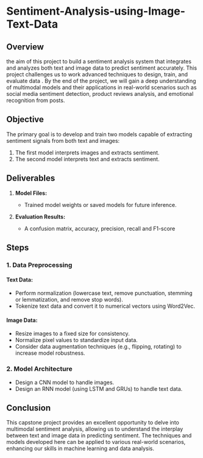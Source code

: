 # Sentiment-Analysis-using-Image-Text-Data
## Overview

the aim of this project to build a  sentiment analysis system that integrates and analyzes both text and image data to predict sentiment accurately. This project challenges us to work  advanced techniques to design, train, and evaluate data . By the end of the project, we will gain a deep understanding of multimodal models and their applications in real-world scenarios such as social media sentiment detection, product reviews analysis, and emotional recognition from posts.

## Objective

The primary goal is to develop and train two models capable of extracting sentiment signals from both text and images:

1. The first model interprets images and extracts sentiment.
2. The second model interprets text and extracts sentiment.

## Deliverables

1. **Model Files:**
   - Trained model weights or saved models for future inference.

2. **Evaluation Results:**
   - A confusion matrix, accuracy, precision, recall and  F1-score
## Steps

### 1. Data Preprocessing

#### Text Data:
- Perform normalization (lowercase text, remove punctuation, stemming or lemmatization, and remove stop words).
- Tokenize text data and convert it to numerical vectors using Word2Vec.

#### Image Data:
- Resize images to a fixed size for consistency.
- Normalize pixel values to standardize input data.
- Consider data augmentation techniques (e.g., flipping, rotating) to increase model robustness.

### 2. Model Architecture
- Design a CNN model to handle images.
- Design an RNN model (using LSTM and GRUs) to handle text data.

## Conclusion

This capstone project provides an excellent opportunity to delve into multimodal sentiment analysis, allowing us to understand the interplay between text and image data in predicting sentiment. The techniques and models developed here can be applied to various real-world scenarios, enhancing our skills in machine learning and data analysis.
